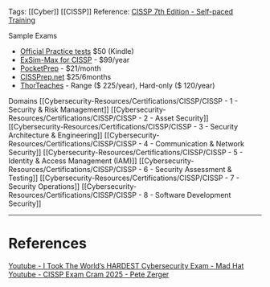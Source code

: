 Tags: [[Cyber]] [[CISSP]]
Reference: [CISSP 7th Edition - Self-paced Training](https://isc2.obrizum.io/org/cissp)

Sample Exams
- [Official Practice tests](https://www.amazon.com.au/Certified-Information-Security-Professional-Official-ebook/dp/B0D6J8PYZK/) $50 (Kindle)
- [ExSim-Max for CISSP](https://www.boson.com/practice-exam/cissp-isc2-practice-exam) - $99/year
- [PocketPrep](https://www.pocketprep.com/exams/isc2-cissp/) - $21/month
- [CISSPrep.net](https://cissprep.net/register/) $25/6months
- [ThorTeaches](https://thorteaches.com/cissp/) - Range ($ 225/year), Hard-only ($ 120/year)

Domains
[[Cybersecurity-Resources/Certifications/CISSP/CISSP - 1 - Security & Risk Management]]
[[Cybersecurity-Resources/Certifications/CISSP/CISSP - 2 - Asset Security]]
[[Cybersecurity-Resources/Certifications/CISSP/CISSP - 3 - Security Architecture & Engineering]]
[[Cybersecurity-Resources/Certifications/CISSP/CISSP - 4 - Communication & Network Security]]
[[Cybersecurity-Resources/Certifications/CISSP/CISSP - 5 - Identity & Access Management (IAM)]]
[[Cybersecurity-Resources/Certifications/CISSP/CISSP - 6 - Security Assessment & Testing]]
[[Cybersecurity-Resources/Certifications/CISSP/CISSP - 7 - Security Operations]]
[[Cybersecurity-Resources/Certifications/CISSP/CISSP - 8 - Software Development Security]]

---
# References
[Youtube - I Took The World’s HARDEST Cybersecurity Exam - Mad Hat](https://www.youtube.com/watch?v=9BZaim2uQn0)
[Youtube - CISSP Exam Cram 2025 - Pete Zerger](https://youtube.com/playlist?list=PL7XJSuT7Dq_XPK_qmYMqfiBjbtHJRWigD&si=HhCZRq1pua0ZZcpE)